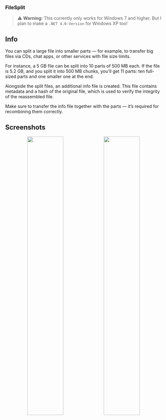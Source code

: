 ### FileSplit

> ⚠️ **Warning:** This currently only works for Windows 7 and higher. But I plan to make a `.NET 4.0-Version` for Windows XP too!

## Info

You can split a large file into smaller parts — for example, to transfer big files via CDs, chat apps, or other services with file size limits.

For instance, a 5 GB file can be split into 10 parts of 500 MB each. If the file is 5.2 GB, and you split it into 500 MB chunks, you'll get 11 parts: ten full-sized parts and one smaller one at the end.

Alongside the split files, an additional info file is created. This file contains metadata and a hash of the original file, which is used to verify the integrity of the reassembled file.

Make sure to transfer the info file together with the parts — it’s required for recombining them correctly.

## Screenshots
<p align="center">
  <img src="https://github.com/user-attachments/assets/e8ff3721-7d3c-44d9-a91a-2483ad8dd85c" width="48%" />
  <img src="https://github.com/user-attachments/assets/45a220d8-ab14-4c71-9035-1f9e7a98944e" width="48%" />
</p>
